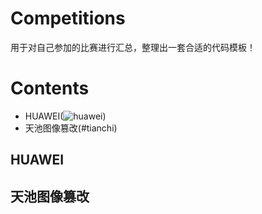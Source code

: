 # Competitions
用于对自己参加的比赛进行汇总，整理出一套合适的代码模板！
# Contents
- HUAWEI(![huawei](https://github.com/QDDse/Competitions/tree/main/HUAWEI))
- 天池图像篡改(#tianchi)

## HUAWEI

## 天池图像篡改